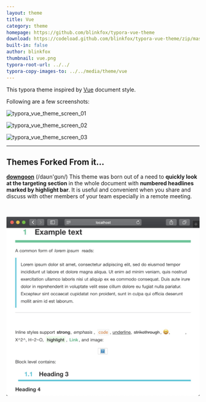 ```yaml
---
layout: theme
title: Vue 
category: theme
homepage: https://github.com/blinkfox/typora-vue-theme
download: https://codeload.github.com/blinkfox/typora-vue-theme/zip/master
built-in: false
author: blinkfox
thumbnail: vue.png
typora-root-url: ../../
typora-copy-images-to: ../../media/theme/vue
---
```


This typora theme inspired by [Vue](http://vuejs.org/) document style.

Following are a few screenshots:

![typora_vue_theme_screen_01](/media/theme/vue/typora_vue_theme_screen_01.png)

![typora_vue_theme_screen_02](/media/theme/vue/typora_vue_theme_screen_02.png)

![typora_vue_theme_screen_03](/media/theme/vue/typora_vue_theme_screen_03.png)



----



## Themes Forked From it...

[**downgoon**](/fork/downgoon/) (/daʊn'gʊn/) This theme was born out of a need to **quickly look at the targeting section** in the whole document with **numbered headlines marked by highlight bar**. It is useful and convenient when you share and discuss with other members of your team especially in a remote meeting.

<br>

![typora_theme_dowgoon](/media/thumbnails/downgoon.png)
